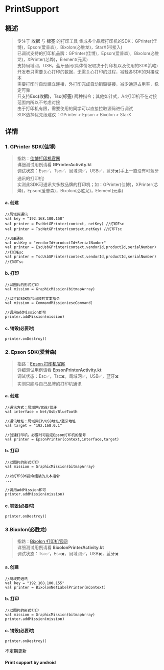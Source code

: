 # PrintSupport

## 概述
> 专注于 **收据** 与 **标签** 的打印工具
> 集成多个品牌打印机的SDK：GPrinter(佳博)，Epson(爱普森)，Bixolon(必胜龙)，StarX(带接入)  
> 已调试支持的打印机品牌：GPrinter(佳博)，Epson(爱普森)，Bixolon(必胜龙)，XPrinter(芯烨)，Element(元素)  
> 支持局域网，USB，蓝牙通讯(具体情况取决于打印机以及使用的SDK策略)  
> 开发者只需要关心打印的数据，无需关心打印的过程，减轻各SDK的对接成本  
> 需要打印时自动建立连接，外打印完成自动销毁链接，减少通道占用率，稳定可靠  
> 只支持**Esc(收据)**，**Tsc(标签)** 两种指令；其他如针式，A4打印机不在对接范围内所以不考虑对接  
> 由于打印机有限，需要使用的同学可以直接拉取源码进行调试  
> SDK选择优先级建议：GPrinter > Epson > Bixolon > StarX  

## 详情
### 1. GPrinter SDK(佳博)
> 指路：[佳博打印机官网](https://cn.gainscha.com/default.php)  
> 详细测试用例请看 **GPrinterActivity.kt**  
> 调试状态：Esc✅，Tsc✅，局域网✅，USB✅，蓝牙✖️(手上一直没有可蓝牙通讯的打印机)  
> 实测此SDK可通讯大多数品牌的打印机；如：GPrinter(佳博)，XPrinter(芯烨)，Epson(爱普森)，Bixolon(必胜龙)，Element(元素)  

#### a. 创建
```
//局域网通讯
val key = "192.168.100.150"
val printer = EscNetGPrinter(context, netKey) //打印Esc
val printer = TscNetGPrinter(context,netKey) //打印Tsc

//USB通讯
val usbKey = "vendorId+productId+SerialNumber"
val printer = EscUsbGPrinter(context,vendorId,productId,serialNumber) //打印Esc
val printer = TscUsbGPrinter(context,vendorId,productId,serialNumber) //打印Tsc
```
#### b. 打印
```
//以图片的形式打印
val mission = GraphicMission(bitmapArray)

//以打印SDK指令组装的文本指令
val mission = CommandMission(escCommand)

//调用addMission即可
printer.addMission(mission)
```
#### c. 销毁(必要时)
```
printer.onDestroy()
```

### 2. Epson SDK(爱普森)
> 指路：[Epson 打印机官网](https://www.epson.com.cn/)  
> 详细测试用例请看 **EpsonPrinterActivity.kt**  
> 调试状态：Esc✅，Tsc✖️，局域网✅，USB✅，蓝牙✖️  
> 实测只能与自己品牌的打印机通讯  

#### a. 创建
```
//通讯方式：局域网/USB/蓝牙
val interface = Net/Usb/BlueTooth

//通讯地址：局域网IP/USB地址/蓝牙地址
val target = "192.168.0.1"

//创建打印机，必要时可指定Epson打印机的型号
val printer = EpsonPrinter(context,interface,target)
```
#### b. 打印
```
//以图片的形式打印
val mission = GraphicMission(bitmapArray)

//以打印SDK指令组装的文本指令
...

//调用addMission即可
printer.addMission(mission)
```
#### c. 销毁(必要时)
```
printer.onDestroy()
```

### 3.Bixolon(必胜龙)
> 指路：[Bixolon 打印机官网](https://cn.bixolon.com/company.php)  
> 详细测试用例请看 **BixolonPrinterActivity.kt**  
> 调试状态：Tsc✅，Esc✖️，局域网✅，USB✖️，蓝牙✖️

#### a. 创建
```
//局域网通讯
val key = "192.168.100.155"
val printer = BixolonNetLabelPrinter(mContext)

```
#### b. 打印
```
//以图片的形式打印
val mission = GraphicMission(bitmapArray)
printer.addMission(mission)
```
#### c. 销毁(必要时)
```
printer.onDestroy()
```

不定期更新

#### Print support by android  
